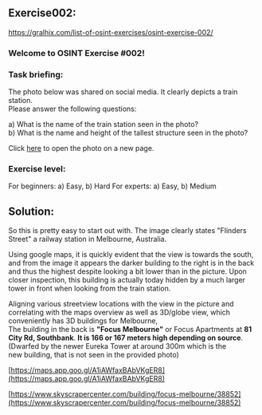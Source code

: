 ## Exercise002:
https://gralhix.com/list-of-osint-exercises/osint-exercise-002/

### Welcome to OSINT Exercise #002!
### Task briefing:

The photo below was shared on social media. It clearly depicts a train station.  
Please answer the following questions:

a) What is the name of the train station seen in the photo?  
b) What is the name and height of the tallest structure seen in the photo?  

Click [here](https://gralhix.com/wp-content/uploads/2024/09/osint-exercise-002-big-picture.png) to open the photo on a new page.

### Exercise level:
For beginners: a) Easy, b) Hard
For experts: a) Easy, b) Medium


## Solution:
So this is pretty easy to start out with. The image clearly states "Flinders Street" a railway station in Melbourne, Australia.

Using google maps, it is quickly evident that the view is towards the south, and from the image it appears the darker building to the right is in the back and thus the highest despite looking a bit lower than in the picture.
Upon closer inspection, this building is actually today hidden by a much larger tower in front when looking from the train station.

Aligning various streetview locations with the view in the picture and correlating with the maps overview as well as 3D/globe view, which conveniently has 3D buildings for Melbourne,  
The building in the back is **"Focus Melbourne"** or Focus Apartments at **81 City Rd, Southbank**. **It is 166 or 167 meters high depending on source**. (Dwarfed by the newer Eureka Tower at around 300m which is the  
new building, that is not seen in the provided photo)

[https://maps.app.goo.gl/A1iAWfaxBAbVKgER8](https://maps.app.goo.gl/A1iAWfaxBAbVKgER8)

[https://www.skyscrapercenter.com/building/focus-melbourne/38852](https://www.skyscrapercenter.com/building/focus-melbourne/38852)
